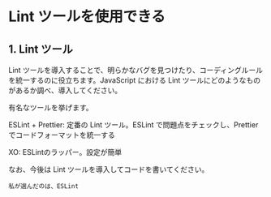 
# Lint ツールを使用できる


## 1. Lint ツール

Lint ツールを導入することで、明らかなバグを見つけたり、コーディングルールを統一するのに役立ちます。JavaScript における Lint ツールにどのようなものがあるか調べ、導入してください。

有名なツールを挙げます。

ESLint + Prettier: 定番の Lint ツール。ESLint で問題点をチェックし、Prettier でコードフォーマットを統一する

XO: ESLintのラッパー。設定が簡単

なお、今後は Lint ツールを導入してコードを書いてください。

`私が選んだのは、ESLint`
